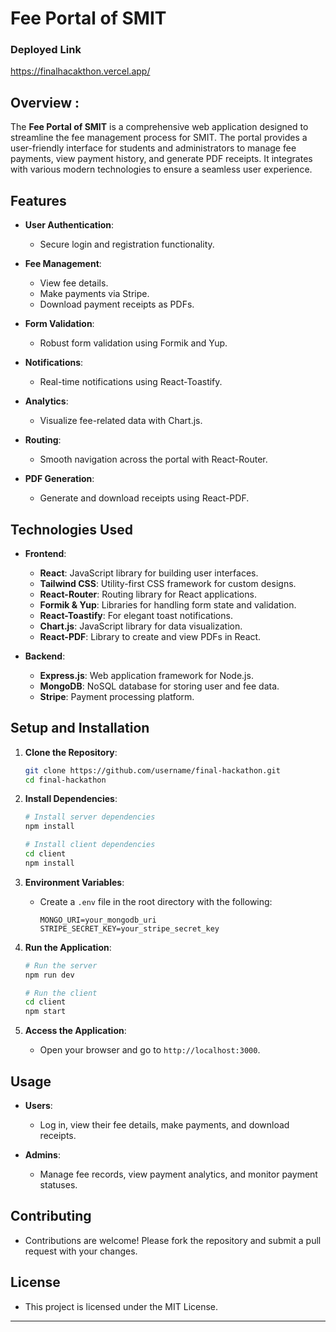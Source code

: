 
# Fee Portal of SMIT
### Deployed Link
https://finalhacakthon.vercel.app/
## Overview :

The **Fee Portal of SMIT** is a comprehensive web application designed to streamline the fee management process for SMIT. The portal provides a user-friendly interface for students and administrators to manage fee payments, view payment history, and generate PDF receipts. It integrates with various modern technologies to ensure a seamless user experience.

## Features

- **User Authentication**: 
  - Secure login and registration functionality.
  
- **Fee Management**: 
  - View fee details.
  - Make payments via Stripe.
  - Download payment receipts as PDFs.
  
- **Form Validation**: 
  - Robust form validation using Formik and Yup.
  
- **Notifications**: 
  - Real-time notifications using React-Toastify.
   
- **Analytics**: 
  - Visualize fee-related data with Chart.js.
  
- **Routing**: 
  - Smooth navigation across the portal with React-Router.
  
- **PDF Generation**: 
  - Generate and download receipts using React-PDF.

## Technologies Used

- **Frontend**: 
  - **React**: JavaScript library for building user interfaces.
  - **Tailwind CSS**: Utility-first CSS framework for custom designs.
  - **React-Router**: Routing library for React applications.
  - **Formik & Yup**: Libraries for handling form state and validation.
  - **React-Toastify**: For elegant toast notifications.
  - **Chart.js**: JavaScript library for data visualization.
  - **React-PDF**: Library to create and view PDFs in React.
  
- **Backend**:
  - **Express.js**: Web application framework for Node.js.
  - **MongoDB**: NoSQL database for storing user and fee data.
  - **Stripe**: Payment processing platform.

## Setup and Installation

1. **Clone the Repository**:
   ```bash
   git clone https://github.com/username/final-hackathon.git
   cd final-hackathon
   ```

2. **Install Dependencies**:
   ```bash
   # Install server dependencies
   npm install
   
   # Install client dependencies
   cd client
   npm install
   ```

3. **Environment Variables**:
   - Create a `.env` file in the root directory with the following:
     ```
     MONGO_URI=your_mongodb_uri
     STRIPE_SECRET_KEY=your_stripe_secret_key
     ```

4. **Run the Application**:
   ```bash
   # Run the server
   npm run dev
   
   # Run the client
   cd client
   npm start
   ```

5. **Access the Application**:
   - Open your browser and go to `http://localhost:3000`.

## Usage

- **Users**: 
  - Log in, view their fee details, make payments, and download receipts.
  
- **Admins**: 
  - Manage fee records, view payment analytics, and monitor payment statuses.

## Contributing

- Contributions are welcome! Please fork the repository and submit a pull request with your changes.

## License

- This project is licensed under the MIT License.

---

